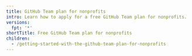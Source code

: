 ```yaml
---
title: GitHub Team plan for nonprofits
intro: Learn how to apply for a free GitHub Team plan for nonprofits.
versions:
  fpt: '*'
shortTitle: Free GitHub Team plan for nonprofits
children:
  - /getting-started-with-the-github-team-plan-for-nonprofits
---
```


